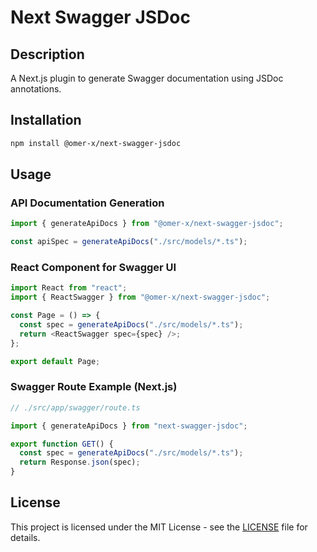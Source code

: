 # Next Swagger JSDoc

## Description
A Next.js plugin to generate Swagger documentation using JSDoc annotations.

## Installation
```bash
npm install @omer-x/next-swagger-jsdoc
```

## Usage

### API Documentation Generation
```typescript
import { generateApiDocs } from "@omer-x/next-swagger-jsdoc";

const apiSpec = generateApiDocs("./src/models/*.ts");
```

### React Component for Swagger UI
```typescript
import React from "react";
import { ReactSwagger } from "@omer-x/next-swagger-jsdoc";

const Page = () => {
  const spec = generateApiDocs("./src/models/*.ts");
  return <ReactSwagger spec={spec} />;
};

export default Page;
```

### Swagger Route Example (Next.js)
```typescript
// ./src/app/swagger/route.ts

import { generateApiDocs } from "next-swagger-jsdoc";

export function GET() {
  const spec = generateApiDocs("./src/models/*.ts");
  return Response.json(spec);
}
```

## License
This project is licensed under the MIT License - see the [LICENSE](LICENSE) file for details.
